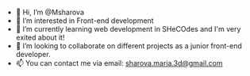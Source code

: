 - 👋 Hi, I’m @Msharova
- 👀 I’m interested in Front-end development
- 🌱 I’m currently learning web development in SHeCOdes and I'm very exited about it!
- 💞️ I’m looking to collaborate on different projects as a junior front-end developer.
- 📫 You can contact me via email: sharova.maria.3d@gmail.com

<!---
Msharova/Msharova is a ✨ special ✨ repository because its `README.md` (this file) appears on your GitHub profile.
You can click the Preview link to take a look at your changes.
--->
